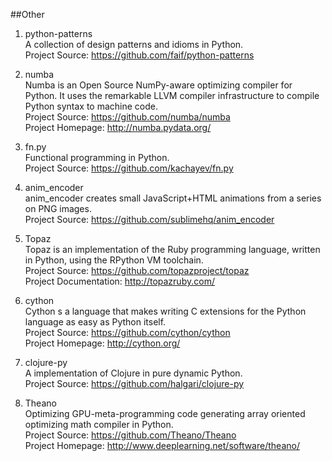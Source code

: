 ##Other

1. python-patterns  
A collection of design patterns and idioms in Python.  
Project Source: https://github.com/faif/python-patterns

1. numba  
Numba is an Open Source NumPy-aware optimizing compiler for Python. It uses the remarkable LLVM compiler infrastructure to compile Python syntax to machine code.  
Project Source: https://github.com/numba/numba  
Project Homepage: http://numba.pydata.org/  

1. fn.py  
Functional programming in Python.  
Project Source: https://github.com/kachayev/fn.py   

1. anim_encoder  
anim_encoder creates small JavaScript+HTML animations from a series on PNG images.   
Project Source: https://github.com/sublimehq/anim_encoder  
   
1. Topaz  
Topaz is an implementation of the Ruby programming language, written in Python, using the RPython VM toolchain.   
Project Source: https://github.com/topazproject/topaz  
Project Documentation: http://topazruby.com/ 
 
1. cython  
Cython s a language that makes writing C extensions for
the Python language as easy as Python itself.  
Project Source: https://github.com/cython/cython   
Project Homepage: http://cython.org/  

1. clojure-py  
A implementation of Clojure in pure dynamic Python.  
Project Source: https://github.com/halgari/clojure-py    

1. Theano   
Optimizing GPU-meta-programming code generating array oriented optimizing math compiler in Python.  
Project Source: https://github.com/Theano/Theano   
Project Homepage: http://www.deeplearning.net/software/theano/   
 
  